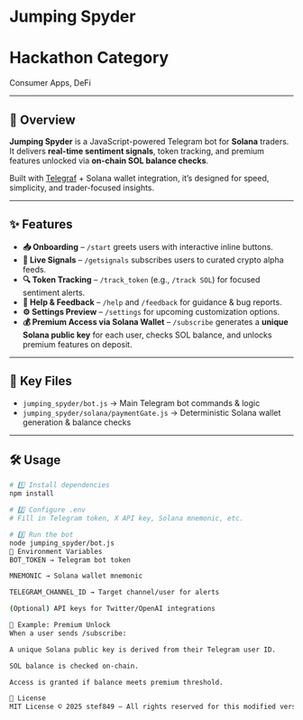 # Jumping Spyder

# Hackathon Category
 Consumer Apps, DeFi

---

## 🚀 Overview
**Jumping Spyder** is a JavaScript-powered Telegram bot for **Solana** traders.  
It delivers **real-time sentiment signals**, token tracking, and premium features unlocked via **on-chain SOL balance checks**.  

Built with [Telegraf](https://telegraf.js.org/) + Solana wallet integration, it’s designed for speed, simplicity, and trader-focused insights.  

---

## ✨ Features

- **📥 Onboarding** – `/start` greets users with interactive inline buttons.  
- **📡 Live Signals** – `/getsignals` subscribes users to curated crypto alpha feeds.  
- **🔍 Token Tracking** – `/track_token` (e.g., `/track SOL`) for focused sentiment alerts.  
- **💬 Help & Feedback** – `/help` and `/feedback` for guidance & bug reports.  
- **⚙ Settings Preview** – `/settings` for upcoming customization options.  
- **💰 Premium Access via Solana Wallet** – `/subscribe` generates a **unique Solana public key** for each user, checks SOL balance, and unlocks premium features on deposit.  

---

## 📂 Key Files

- `jumping_spyder/bot.js` → Main Telegram bot commands & logic  
- `jumping_spyder/solana/paymentGate.js` → Deterministic Solana wallet generation & balance checks  

---

## 🛠 Usage

```bash
# 1️⃣ Install dependencies
npm install

# 2️⃣ Configure .env
# Fill in Telegram token, X API key, Solana mnemonic, etc.

# 3️⃣ Run the bot
node jumping_spyder/bot.js
🔑 Environment Variables
BOT_TOKEN → Telegram bot token

MNEMONIC → Solana wallet mnemonic

TELEGRAM_CHANNEL_ID → Target channel/user for alerts

(Optional) API keys for Twitter/OpenAI integrations

🎯 Example: Premium Unlock
When a user sends /subscribe:

A unique Solana public key is derived from their Telegram user ID.

SOL balance is checked on-chain.

Access is granted if balance meets premium threshold.

📜 License
MIT License © 2025 stef849 — All rights reserved for this modified version.
